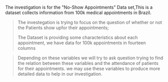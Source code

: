 The investigation is for the "No-Show Appointments" Data set,This is a dataset collects information from 100k medical appointments in Brazil.       
>The investegation is trying to focus on the question of whether or not the Patients show upfor their appointments;
>
>The Dataset is providing some characteristics about each appointment, we have data for 100k appointments in fourteen columns 

>Depending on these variables we will try to ask question trying to find the relation between these variables and the attendance of patients for their appointments. we may use these variables to produce more detailed data to help in our investigation.
